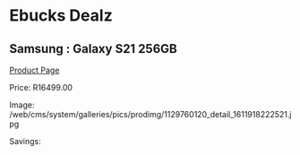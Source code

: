 
# Ebucks Dealz
## Samsung : Galaxy S21 256GB
[Product Page](https://www.ebucks.com/web/shop/productSelected.do?prodId=1129760120&catId=1158502875)

Price: R16499.00

Image: /web/cms/system/galleries/pics/prodimg/1129760120_detail_1611918222521.jpg

Savings: 


	